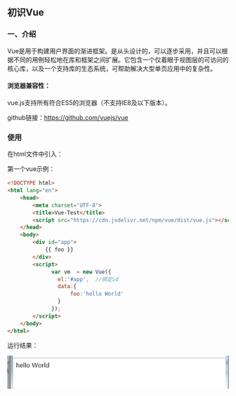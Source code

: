 ## 初识Vue

### 一、介绍

Vue是用于构建用户界面的渐进框架。是从头设计的，可以逐步采用，并且可以根据不同的用例轻松地在库和框架之间扩展。它包含一个仅着眼于视图层的可访问的核心库，以及一个支持库的生态系统，可帮助解决大型单页应用中的复杂性。

#### 浏览器兼容性：

vue.js支持所有符合ES5的浏览器（不支持IE8及以下版本）。

github链接：https://github.com/vuejs/vue

### 使用

在html文件中引入：

<script src="https://cdn.jsdelivr.net/npm/vue/dist/vue.js"></script>
第一个vue示例：

```html
<!DOCTYPE html>
<html lang="en">
    <head>    
        <meta charset="UTF-8">    
        <title>Vue-Test</title>    
        <script src="https://cdn.jsdelivr.net/npm/vue/dist/vue.js"></script>
    </head>
    <body>
        <div id="app">    
            {{ foo }}
        </div>
        <script>    
              var vm  = new Vue({ 
              	el:'#app',  //绑定id
                data:{
                    foo:'hello World'
                }
              });    
        </script>
    </body>
</html>
```

运行结果：

<img src="image/1574227453301.png">